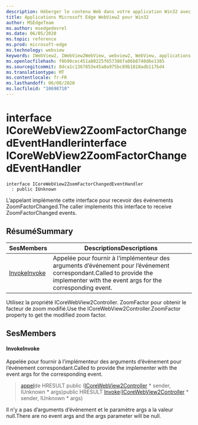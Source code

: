 ```yaml
---
description: Héberger le contenu Web dans votre application Win32 avec le contrôle Microsoft Edge WebView2
title: Applications Microsoft Edge WebView2 pour Win32
author: MSEdgeTeam
ms.author: msedgedevrel
ms.date: 06/05/2020
ms.topic: reference
ms.prod: microsoft-edge
ms.technology: webview
keywords: IWebView2, IWebView2WebView, webview2, WebView, applications Win32, Win32, Edge, ICoreWebView2, ICoreWebView2Controller, contrôle de navigateur, html Edge
ms.openlocfilehash: f0b90cec451a80225f657386fa06b8740d6e1385
ms.sourcegitcommit: 8dca1c1367853e45a0a975bc89b1818adb117bd4
ms.translationtype: MT
ms.contentlocale: fr-FR
ms.lasthandoff: 06/08/2020
ms.locfileid: "10698710"
---
```

# <span data-ttu-id="2b05e-104">interface ICoreWebView2ZoomFactorChangedEventHandler</span><span class="sxs-lookup"><span data-stu-id="2b05e-104">interface ICoreWebView2ZoomFactorChangedEventHandler</span></span> 

```
interface ICoreWebView2ZoomFactorChangedEventHandler
  : public IUnknown
```

<span data-ttu-id="2b05e-105">L’appelant implémente cette interface pour recevoir des événements ZoomFactorChanged.</span><span class="sxs-lookup"><span data-stu-id="2b05e-105">The caller implements this interface to receive ZoomFactorChanged events.</span></span>

## <span data-ttu-id="2b05e-106">Résumé</span><span class="sxs-lookup"><span data-stu-id="2b05e-106">Summary</span></span>

 <span data-ttu-id="2b05e-107">Ses</span><span class="sxs-lookup"><span data-stu-id="2b05e-107">Members</span></span>                        | <span data-ttu-id="2b05e-108">Descriptions</span><span class="sxs-lookup"><span data-stu-id="2b05e-108">Descriptions</span></span>
--------------------------------|---------------------------------------------
[<span data-ttu-id="2b05e-109">Invoke</span><span class="sxs-lookup"><span data-stu-id="2b05e-109">Invoke</span></span>](#invoke) | <span data-ttu-id="2b05e-110">Appelée pour fournir à l’implémenteur des arguments d’événement pour l’événement correspondant.</span><span class="sxs-lookup"><span data-stu-id="2b05e-110">Called to provide the implementer with the event args for the corresponding event.</span></span>

<span data-ttu-id="2b05e-111">Utilisez la propriété ICoreWebView2Controller. ZoomFactor pour obtenir le facteur de zoom modifié.</span><span class="sxs-lookup"><span data-stu-id="2b05e-111">Use the ICoreWebView2Controller.ZoomFactor property to get the modified zoom factor.</span></span>

## <span data-ttu-id="2b05e-112">Ses</span><span class="sxs-lookup"><span data-stu-id="2b05e-112">Members</span></span>

#### <span data-ttu-id="2b05e-113">Invoke</span><span class="sxs-lookup"><span data-stu-id="2b05e-113">Invoke</span></span> 

<span data-ttu-id="2b05e-114">Appelée pour fournir à l’implémenteur des arguments d’événement pour l’événement correspondant.</span><span class="sxs-lookup"><span data-stu-id="2b05e-114">Called to provide the implementer with the event args for the corresponding event.</span></span>

> <span data-ttu-id="2b05e-115">[appel](#invoke)de HRESULT public ([ICoreWebView2Controller](icorewebview2controller.md) \* sender, IUnknown \* args)</span><span class="sxs-lookup"><span data-stu-id="2b05e-115">public HRESULT [Invoke](#invoke)([ICoreWebView2Controller](icorewebview2controller.md) \* sender, IUnknown \* args)</span></span>

<span data-ttu-id="2b05e-116">Il n’y a pas d’arguments d’événement et le paramètre args a la valeur null.</span><span class="sxs-lookup"><span data-stu-id="2b05e-116">There are no event args and the args parameter will be null.</span></span>

